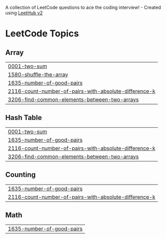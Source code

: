 A collection of LeetCode questions to ace the coding interview! - Created using [LeetHub v2](https://github.com/arunbhardwaj/LeetHub-2.0)
<!---LeetCode Topics Start-->
# LeetCode Topics
## Array
|  |
| ------- |
| [0001-two-sum](https://github.com/pallavi-vats/DSA/tree/master/0001-two-sum) |
| [1580-shuffle-the-array](https://github.com/pallavi-vats/DSA/tree/master/1580-shuffle-the-array) |
| [1635-number-of-good-pairs](https://github.com/pallavi-vats/DSA/tree/master/1635-number-of-good-pairs) |
| [2116-count-number-of-pairs-with-absolute-difference-k](https://github.com/pallavi-vats/DSA/tree/master/2116-count-number-of-pairs-with-absolute-difference-k) |
| [3206-find-common-elements-between-two-arrays](https://github.com/pallavi-vats/DSA/tree/master/3206-find-common-elements-between-two-arrays) |
## Hash Table
|  |
| ------- |
| [0001-two-sum](https://github.com/pallavi-vats/DSA/tree/master/0001-two-sum) |
| [1635-number-of-good-pairs](https://github.com/pallavi-vats/DSA/tree/master/1635-number-of-good-pairs) |
| [2116-count-number-of-pairs-with-absolute-difference-k](https://github.com/pallavi-vats/DSA/tree/master/2116-count-number-of-pairs-with-absolute-difference-k) |
| [3206-find-common-elements-between-two-arrays](https://github.com/pallavi-vats/DSA/tree/master/3206-find-common-elements-between-two-arrays) |
## Counting
|  |
| ------- |
| [1635-number-of-good-pairs](https://github.com/pallavi-vats/DSA/tree/master/1635-number-of-good-pairs) |
| [2116-count-number-of-pairs-with-absolute-difference-k](https://github.com/pallavi-vats/DSA/tree/master/2116-count-number-of-pairs-with-absolute-difference-k) |
## Math
|  |
| ------- |
| [1635-number-of-good-pairs](https://github.com/pallavi-vats/DSA/tree/master/1635-number-of-good-pairs) |
<!---LeetCode Topics End-->